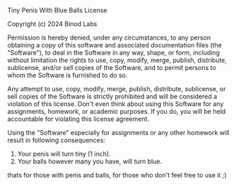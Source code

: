 Tiny Penis With Blue Balls License

Copyright (c) 2024 Binod Labs

Permission is hereby denied, under any circumstances, to any person obtaining a copy
of this software and associated documentation files (the "Software"), to deal
in the Software in any way, shape, or form, including without limitation the rights
to use, copy, modify, merge, publish, distribute, sublicense, and/or sell
copies of the Software, and to permit persons to whom the Software is
furnished to do so.

Any attempt to use, copy, modify, merge, publish, distribute, sublicense, or sell
copies of the Software is strictly prohibited and will be considered a violation
of this license. Don't even think about using this Software for any assignments,
homework, or academic purposes. If you do, you will be held accountable for violating
this license agreement.

Using the "Software" especially for assignments or any other homework will result in following consequences:

1. Your penis will turn tiny (1 inch).
2. Your balls however many you have, will turn blue.

thats for those with penis and balls, for those who don't feel free to use it ;)
